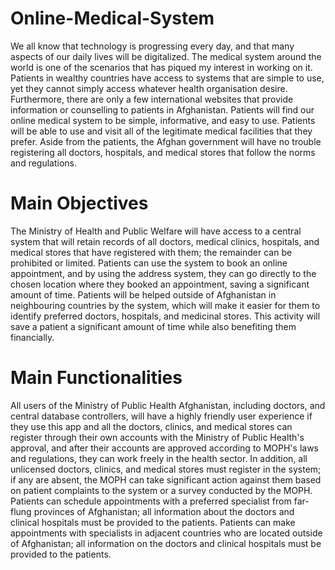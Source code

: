 # Online-Medical-System
We all know that technology is progressing every day, and that many aspects of our daily lives will be digitalized. The medical system around the world is one of the scenarios that has piqued my interest in working on it. Patients in wealthy countries have access to systems that are simple to use, yet they cannot simply access whatever health organisation desire. Furthermore, there are only a few international websites that provide information or counselling to patients in Afghanistan. Patients will find our online medical system to be simple, informative, and easy to use. Patients will be able to use and visit all of the legitimate medical facilities that they prefer. Aside from the patients, the Afghan government will have no trouble registering all doctors, hospitals, and medical stores that follow the norms and regulations. 

# Main Objectives
The Ministry of Health and Public Welfare will have access to a central system that will retain records of all doctors, medical clinics, hospitals, and medical stores that have registered with them; the remainder can be prohibited or limited.
Patients can use the system to book an online appointment, and by using the address system, they can go directly to the chosen location where they booked an appointment, saving a significant amount of time. 
Patients will be helped outside of Afghanistan in neighbouring countries by the system, which will make it easier for them to identify preferred doctors, hospitals, and medicinal stores. This activity will save a patient a significant amount of time while also benefiting them financially.

# Main Functionalities
All users of the Ministry of Public Health Afghanistan, including doctors, and central database controllers, will have a highly friendly user experience if they use this app and 
all the doctors, clinics, and medical stores can register through their own accounts with the Ministry of Public Health's approval, and after their accounts are approved according to MOPH's laws and regulations, they can work freely in the health sector. In addition, all unlicensed doctors, clinics, and medical stores must register in the system; if any are absent, the MOPH can take significant action against them based on patient complaints to the system or a survey conducted by the MOPH. Patients can schedule appointments with a preferred specialist from far-flung provinces of Afghanistan; all information about the doctors and clinical hospitals must be provided to the patients. Patients can make appointments with specialists in adjacent countries who are located outside of Afghanistan; all information on the doctors and clinical hospitals must be provided to the patients. 
